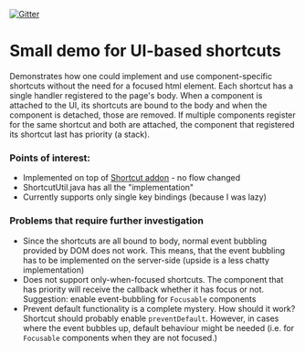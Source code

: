 [![Gitter](https://badges.gitter.im/Join%20Chat.svg)](https://gitter.im/vaadin-flow/Lobby#?utm_source=badge&utm_medium=badge&utm_campaign=pr-badge)

# Small demo for UI-based shortcuts

Demonstrates how one could implement and use component-specific shortcuts without the need for a
focused html element. Each shortcut has a single handler registered to the page's body. When a component
is attached to the UI, its shortcuts are bound to the body and when the component is detached, those
are removed. If multiple components register for the same shortcut and both are attached, the component 
that registered its shortcut last has priority (a stack).

### Points of interest:
- Implemented on top of [Shortcut addon](https://vaadin.com/directory/component/shortcut/links) - no flow changed
- ShortcutUtil.java has all the "implementation"
- Currently supports only single key bindings (because I was lazy)

### Problems that require further investigation
- Since the shortcuts are all bound to body, normal event bubbling provided by DOM does not work.
  This means, that the event bubbling has to be implemented on the server-side (upside is a less chatty implementation)
- Does not support only-when-focused shortcuts. The component that has priority will receive the callback
  whether it has focus or not.  
  Suggestion: enable event-bubbling for `Focusable` components
- Prevent default functionality is a complete mystery. How should it work? Shortcut should probably enable 
  `preventDefault`. However, in cases where the event bubbles up, default behaviour might be needed (i.e. for 
  `Focusable` components when they are not focused.)